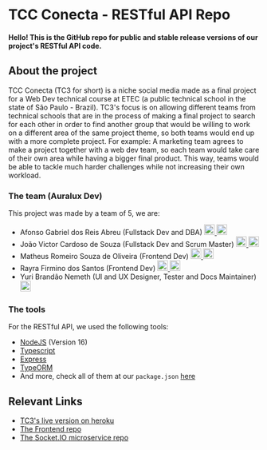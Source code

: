 # TCC Conecta - RESTful API Repo
#### Hello! This is the GitHub repo for public and stable release versions of our project's RESTful API code.

## About the project
TCC Conecta (TC3 for short) is a niche social media made as a final project for a Web Dev technical course at ETEC (a public technical school in the state of São Paulo - Brazil).
TC3's focus is on allowing different teams from technical schools that are in the process of making a final project to search for each other in order to find another group that would be willing to work on a different area of the same project theme, so both teams would end up with a more complete project.
For example: A marketing team agrees to make a project together with a web dev team, so each team would take care of their own area while having a bigger final product.
This way, teams would be able to tackle much harder challenges while not increasing their own workload.


### The team (Auralux Dev)
This project was made by a team of 5, we are:
- Afonso Gabriel dos Reis Abreu (Fullstack Dev and DBA) <a href="https://www.linkedin.com/in/afonso-abreu-dev/"><img src="https://static-exp1.licdn.com/sc/h/eahiplrwoq61f4uan012ia17i" alt="LinkedIn logo" width="21px" ></a><a href="https://github.com/AfonsoAbreu"> <img src="https://github.com/fluidicon.png" alt="GitHub logo" width="21px" ></a>
- João Victor Cardoso de Souza (Fullstack Dev and Scrum Master) <a href="https://www.linkedin.com/in/jo%C3%A3o-victor-cardoso-de-souza-186683221/"><img src="https://static-exp1.licdn.com/sc/h/eahiplrwoq61f4uan012ia17i" alt="LinkedIn logo" width="21px" ></a><a href="https://github.com/jv-dev"> <img src="https://github.com/fluidicon.png" alt="GitHub logo" width="21px" ></a>
- Matheus Romeiro Souza de Oliveira (Frontend Dev) <a href="https://www.linkedin.com/in/matheus-oliveira-front-end/"><img src="https://static-exp1.licdn.com/sc/h/eahiplrwoq61f4uan012ia17i" alt="LinkedIn logo" width="21px" ></a><a href="https://github.com/MatheusRomeiro"> <img src="https://github.com/fluidicon.png" alt="GitHub logo" width="21px" ></a>
- Rayra Firmino dos Santos (Frontend Dev) <a href="https://www.linkedin.com/in/rayra-firmino-dos-santos/"><img src="https://static-exp1.licdn.com/sc/h/eahiplrwoq61f4uan012ia17i" alt="LinkedIn logo" width="21px" ></a><a href="https://github.com/rayra-firmino"> <img src="https://github.com/fluidicon.png" alt="GitHub logo" width="21px" ></a>
- Yuri Brandão Nemeth (UI and UX Designer, Tester and Docs Maintainer) <a href="https://github.com/YuriNemeth"> <img src="https://github.com/fluidicon.png" alt="GitHub logo" width="21px" ></a>

### The tools
For the RESTful API, we used the following tools:
- [NodeJS](https://nodejs.org/en/) (Version 16)
- [Typescript](https://www.typescriptlang.org/)
- [Express](http://expressjs.com/)
- [TypeORM](https://typeorm.io/)
- And more, check all of them at our `package.json` [here](https://github.com/Auralux-Desenvolvimento/tc3-api-release/blob/main/package.json)

## Relevant Links
- [TC3's live version on heroku](https://tccconecta.herokuapp.com/)
- [The Frontend repo](https://github.com/Auralux-Desenvolvimento/tc3-frontend-release)
- [The Socket.IO microservice repo](https://github.com/Auralux-Desenvolvimento/tc3-socketio-release)